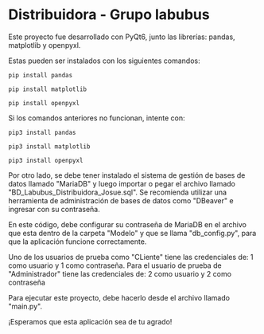 # Distribuidora - Grupo labubus
Este proyecto fue desarrollado con PyQt6, junto las librerías: pandas, matplotlib y openpyxl.

Estas pueden ser instalados con los siguientes comandos:

    pip install pandas
    
    pip install matplotlib
    
    pip install openpyxl

Si los comandos anteriores no funcionan, intente con:
    
    pip3 install pandas
    
    pip3 install matplotlib
    
    pip3 install openpyxl

Por otro lado, se debe tener instalado el sistema de gestión de bases de datos llamado "MariaDB" y luego importar o pegar el archivo llamado "BD_Labubus_Distribuidora_Josue.sql". Se recomienda utilizar una herramienta de administración de bases de datos como "DBeaver" e ingresar con su contraseña. 

En este código, debe configurar su contraseña de MariaDB en el archivo que esta dentro de la carpeta "Modelo" y que se llama "db_config.py", para que la aplicación funcione correctamente.

Uno de los usuarios de prueba como "CLiente" tiene las credenciales de: 1 como usuario y 1 como contraseña. Para el usuario de prueba de "Administrador" tiene las credenciales de: 2 como usuario y 2 como contraseña

Para ejecutar este proyecto, debe hacerlo desde el archivo llamado "main.py".

¡Esperamos que esta aplicación sea de tu agrado!
